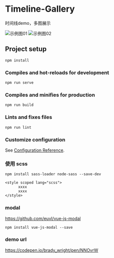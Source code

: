 # Timeline-Gallery

时间线demo，多图展示

![示例图01](https://www.qigemingzi.cn/picture/github/timeline01.png)
![示例图02](https://www.qigemingzi.cn/picture/github/timeline02.png)

## Project setup
```
npm install
```

### Compiles and hot-reloads for development
```
npm run serve
```

### Compiles and minifies for production
```
npm run build
```

### Lints and fixes files
```
npm run lint
```

### Customize configuration
See [Configuration Reference](https://cli.vuejs.org/config/).

### 使用 scss
```
npm install sass-loader node-sass --save-dev
```

```
<style scoped lang="scss">
      xxxx
      xxxx
</style>
```

### modal
https://github.com/euvl/vue-js-modal
```
npm install vue-js-modal --save
```

### demo url
https://codepen.io/brady_wright/pen/NNOvrW
